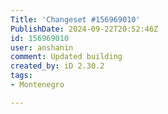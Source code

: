 ```yaml
---
Title: 'Changeset #156969010'
PublishDate: 2024-09-22T20:52:46Z
id: 156969010
user: anshanin
comment: Updated building
created_by: iD 2.30.2
tags:
- Montenegro

---
```

